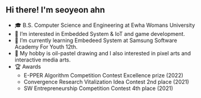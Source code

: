 

## Hi there! I'm seoyeon ahn  

- 🎓 B.S. Computer Science and Engineering at Ewha Womans University 
- 💛 I’m interested in Embedded System & IoT and game development. 
- 🌱 I’m currently learning Embedeed System at Samsung Software Academy For Youth 12th. 
- 🎨 My hobby is oil-pastel drawing and I also interested in pixel arts and interactive media arts. 
- 🏆 Awards
  - E-PPER Algorithm Competition Contest Excellence prize (2022)
  - Convergence Research Vitalization Idea Contest 2nd place (2021)
  - SW Entrepreneurship Competition Contest 4th place (2021) 
